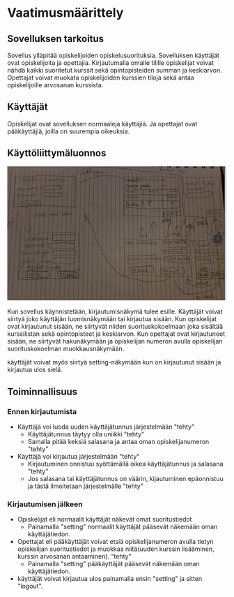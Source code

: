 # Vaatimusmäärittely

## Sovelluksen tarkoitus

Sovellus ylläpitää opiskelijoiden opiskelusuorituksia. Sovelluksen käyttäjät ovat opiskelijoita ja opettajia. 
Kirjautumalla omalle tilille opiskelijat voivat nähdä kaikki suoritetut kurssit sekä opintopisteiden summan ja keskiarvon. 
Opettajat voivat muokata opiskelijoiden kurssien tiloja sekä antaa opiskelijoille arvosanan kurssista.

## Käyttäjät

Opiskelijat ovat sovelluksen normaaleja käyttäjiä. Ja opettajat ovat pääkäyttäjiä, joilla on suurempia oikeuksia. 

## Käyttöliittymäluonnos

![](https://github.com/ds20220914/ohjelmistotekniikka/blob/main/harjoitustyo/dokumentaatio/kuvat/Kuvakaappaus%20-%202023-03-23%2003-08-53.png)

Kun sovellus käynnistetään, kirjautumisnäkymä tulee esille. Käyttäjät voivat siirtyä joko käyttäjän luomisnäkymään 
tai kirjautua sisään. Kun opiskelijat ovat kirjautunut sisään, ne siirtyvät niiden suorituskokoelmaan joka sisältää
kurssilistan sekä opintopisteet ja keskiarvon. Kun opettajat ovat kirjautuneet sisään, ne siirtyvät hakunäkymään ja
opiskelijan numeron avulla opiskelijan suorituskokoelman muokkausnäkymään. 

käyttäjät voivat myös siirtyä setting-näkymään kun on kirjautunut sisään ja kirjautua ulos sielä. 
 
## Toiminnallisuus

### Ennen kirjautumista

- Käyttäjä voi luoda uuden käyttäjätunnus järjestelmään "tehty"
  - Käyttäjätunnus täytyy olla uniikki   "tehty"
  - Samalla pitää keksiä salasana ja antaa oman opiskelijanumeron "tehty"
- Käyttäjä voi kirjautua järjestelmään "tehty"
  - Kirjautuminen onnistuu syöttämällä oikea käyttäjätunnus ja salasana "tehty" 
  - Jos salasana tai käyttäjätunnus on väärin, kijautuminen epäonnistuu ja tästä ilmoitetaan järjestelmälle "tehty"

### Kirjautumisen jälkeen

- Opiskelijat eli normaalit käyttäjät näkevät omat suoritustiedot
  - Painamalla "setting" normaalit käyttäjät pääsevät näkemään oman käyttäjätiedon. 
- Opettajat eli pääkäyttäjät voivat etsiä opiskelijanumeron avulla tietyn opiskelijan suoritustiedot ja muokkaa
  niitä(uuden kurssin lisääminen, kurssin arvosanan antaaminen). "tehty"
  - Painamalla "setting" pääkäyttäjät pääsevät näkemään oman käyttäjätiedon. 
- käyttäjät voivat kirjautua ulos painamalla ensin "setting" ja sitten "logout". 
